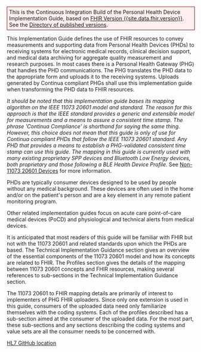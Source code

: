 <p style="background-color: #ffefef; border:1px solid maroon; padding: 5px;">
This is the Continuous Integration Build of the Personal Health Device Implementation Guide, based on <a href="{{site.data.fhir.path}}">FHIR Version {{site.data.fhir.version}}</a>. 
See the <a href="{{site.data.fhir.canonical}}/history.html">Directory of published versions</a>.
</p>

This Implementation Guide defines the use of FHIR resources to convey measurements and supporting data from Personal Health Devices (PHDs) to receiving systems for electronic medical records, clinical decision support, and medical data archiving for aggregate quality measurement and research purposes. In most cases there is a Personal Health Gateway (PHG) that handles the PHD communications. The PHG translates the PHD data to the appropriate form and uploads it to the receiving systems. Uploads generated by Continua compliant PHGs shall use this implementation guide when transforming the PHD data to FHIR resources.

*It should be noted that this implementation guide bases its mapping algorithm on the IEEE 11073 20601 model and standard. The reason for this approach is that the IEEE standard provides a generic and extensible model for measurements and a means to assure a consistent time stamp. The phrase 'Continua Compliance' is shorthand for saying the same thing. However, this choice does not mean that this guide is only of use for Continua compliant PHDs that follow the IEEE 11073 20601 standard. Any PHD that provides a means to establish a PHG-validated consistent time stamp can use this guide. The mapping in this guide is currently used with many existing proprietary SPP devices and Bluetooth Low Energy devices, both proprietary and those following a BLE Health Device Profile.* See [Non-11073 20601 Devices](Non1107320601Devices.html) for more information.

PHDs are typically consumer devices designed to be used by people without any medical background. These devices are often used in the home and/or on the patient's person and are a key element in any remote patient monitoring program. 

Other related implementation guides focus on acute care point-of-care medical devices (PoCD) and physiological and technical alerts from medical devices.

It is anticipated that most readers of this guide will be familiar with FHIR but not with the 11073 20601 and related standards upon which the PHDs are based. The Technical Implementation Guidance section gives an overview of the essential components of the 11073 20601 model and how its concepts are related to FHIR. The Profiles section gives the details of the mapping between 11073 20601 concepts and FHIR resources, making several references to sub-sections in the Technical Implementation Guidance section.

The 11073 20601 to FHIR mapping details are primarily of interest to implementers of PHG FHIR uploaders. Since only one extension is used in this guide, consumers of the uploaded data need only familiarize themselves with the coding systems. Each of the profiles described has a sub-section aimed at the consumer of the uploaded data. For the most part, these sub-sections and any sections describing the coding systems and value sets are all the consumer needs to be concerned with.

[HL7 GitHub location](https://github.com/HL7/PHD)

